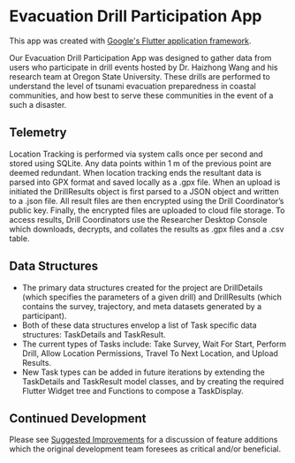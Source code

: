 # Evacuation Drill Participation App

This app was created with [Google's Flutter application framework](https://flutter.dev/).

Our Evacuation Drill Participation App was designed to gather data from users who participate in drill events hosted by Dr. Haizhong Wang and his research team at Oregon State University. These drills are performed to understand the level of tsunami evacuation preparedness in coastal communities, and how best to serve these communities in the event of a such a disaster.

## Telemetry
Location Tracking is performed via system calls once per second and stored using SQLite. Any data points within 1 m of the previous point are deemed redundant.
When location tracking ends the resultant data is parsed into GPX format and saved locally as a .gpx file.
When an upload is initiated the DrillResults object is first parsed to a JSON object and written to a .json file. All result files are then encrypted using the Drill Coordinator’s public key. Finally, the encrypted files are uploaded to cloud file storage.
To access results, Drill Coordinators use the Researcher Desktop Console which downloads, decrypts, and collates the results as .gpx files and a .csv table.

## Data Structures
+ The primary data structures created for the project are DrillDetails (which specifies the parameters of a given drill) and DrillResults (which contains the survey, trajectory, and meta datasets generated by a participant). 
+ Both of these data structures envelop a list of Task specific data structures: TaskDetails and TaskResult.
+ The current types of Tasks include: Take Survey, Wait For Start, Perform Drill, Allow Location Permissions, Travel To Next Location, and Upload Results. 
+ New Task types can be added in future iterations by extending the TaskDetails and TaskResult model classes, and by creating the required Flutter Widget tree and Functions to compose a TaskDisplay.

## Continued Development
Please see [Suggested Improvements](SUGGESTED_IMPROVEMENTS.md) for a discussion of feature additions which the original development team foresees as critical and/or beneficial.
